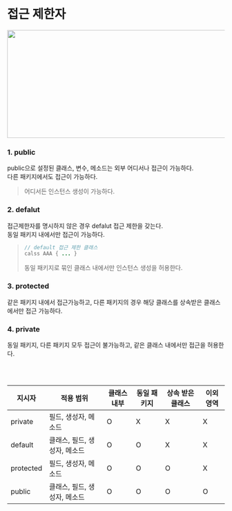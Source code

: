 # 접근 제한자

<img src="https://img1.daumcdn.net/thumb/R1280x0/?scode=mtistory2&fname=https%3A%2F%2Fblog.kakaocdn.net%2Fdn%2FcOvSi6%2FbtqNDpx272O%2FV99ddVrLLRUXz0KXmzILt1%2Fimg.png" width="600" height="250">

### 1. public
public으로 설정된 클래스, 변수, 메소드는 외부 어디서나 접근이 가능하다.  
다른 패키지에서도 접근이 가능하다.
> 어디서든 인스턴스 생성이 가능하다.

### 2. defalut
접근제한자를 명시하지 않은 경우 defalut 접근 제한을 갖는다.  
동일 패키지 내에서만 접근이 가능하다.  
> ```java
> // default 접근 제한 클래스
> calss AAA { ... }
> ```
> 동일 패키지로 묶인 클래스 내에서만 인스턴스 생성을 허용한다.

### 3. protected
같은 패키지 내에서 접근가능하고, 다른 패키지의 경우 해당 클래스를 상속받은 클래스에서만 접근 가능하다.

### 4. private
동일 패키지, 다른 패키지 모두 접근이 불가능하고, 같은 클래스 내에서만 접근을 허용한다.

<br></br>

|지시자|적용 범위|클래스 내부|동일 패키지|상속 받은 클래스|이외 영역|
|---|---|---|---|---|---|
|private|필드, 생성자, 메소드|O|X|X|X|
|default|클래스, 필드, 생성자, 메소드|O|O|X|X|
|protected|필드, 생성자, 메소드|O|O|O|X|
|public|클래스, 필드, 생성자, 메소드|O|O|O|O|
